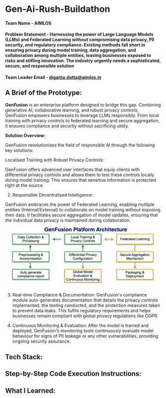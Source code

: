 # Gen-Ai-Rush-Buildathon

#### Team Name - AIMLOS
#### Problem Statement - Harnessing the power of Large Language Models (LLMs) and Federated Learning without compromising data privacy, PII security, and regulatory compliance. Existing methods fall short in ensuring privacy during model training, data aggregation, and collaboration among multiple entities, leaving businesses exposed to risks and stifling innovation. The industry urgently needs a sophisticated, secure, and responsible solution
#### Team Leader Email - diganta.dutta@aimlos.in

## A Brief of the Prototype:
  <b>GenFusion</b> is an enterprise platform designed to bridge this gap. Combining generative AI, collaborative learning, and robust privacy controls, GenFusion empowers businesses to leverage LLMs responsibly. From local training with privacy controls to federated learning and secure aggregation, it ensures compliance and security without sacrificing utility.

  <b>Solution Overview:</b>

  GenFusion revolutionises the field of responsible AI through the following key solutions:

  Localised Training with Robust Privacy Controls:

  GenFusion offers advanced user interfaces that equip clients with differential privacy controls and allows them to test these controls locally during model training. This ensures that sensitive information is protected right at the source.

  2. Responsible Decentralised Intelligence:

  GenFusion embraces the power of Federated Learning, enabling multiple entities (Internal/External) to collaborate on model training without exposing their data. It facilitates secure aggregation of model updates, ensuring that the individual data privacy is maintained during collaboration.
  ![Alt text](image.png)

  3. Real-time Compliance & Documentation:
  GenFusion's compliance module auto-generates documentation that details the privacy controls implemented, the testing conducted, and the protection measures taken to prevent data leaks. This fulfils regulatory requirements and helps businesses remain compliant with global privacy regulations like GDPR.


  4. Continuous Monitoring & Evaluation:
  After the model is trained and deployed, GenFusion's monitoring tools continuously evaluate model behaviour for signs of PII leakage or any other vulnerabilities, providing ongoing security assurance.
  
## Tech Stack: 
   
   
## Step-by-Step Code Execution Instructions:
  
  
## What I Learned:
